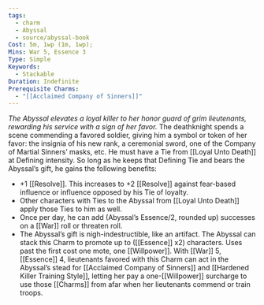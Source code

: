 ```yaml
---
tags:
  - charm
  - Abyssal
  - source/abyssal-book
Cost: 5m, 1wp (1m, 1wp); 
Mins: War 5, Essence 3
Type: Simple
Keywords:
  - Stackable
Duration: Indefinite
Prerequisite Charms:
  - "[[Acclaimed Company of Sinners]]"
---
```

*The Abyssal elevates a loyal killer to her honor guard of grim lieutenants, rewarding his service with a sign of her favor.*
The deathknight spends a scene commending a favored soldier, giving him a symbol or token of her favor: the insignia of his new rank, a ceremonial sword, one of the Company of Martial Sinners’ masks, etc. He must have a Tie from [[Loyal Unto Death]] at Defining intensity. So long as he keeps that Defining Tie and bears the Abyssal’s gift, he gains the following benefits:
 - +1 [[Resolve]]. This increases to +2 [[Resolve]] against fear-based influence or influence opposed by his Tie of loyalty.
 - Other characters with Ties to the Abyssal from [[Loyal Unto Death]] apply those Ties to him as well.
 - Once per day, he can add (Abyssal’s Essence/2, rounded up) successes on a [[War]] roll or threaten roll.
 - The Abyssal’s gift is nigh-indestructible, like an artifact.
The Abyssal can stack this Charm to promote up to ([[Essence]] x2) characters. Uses past the first cost one mote, one [[Willpower]].
With [[War]] 5, [[Essence]] 4, lieutenants favored with this Charm can act in the Abyssal’s stead for [[Acclaimed Company of Sinners]] and [[Hardened Killer Training Style]], letting her pay a one-[[Willpower]] surcharge to use those [[Charms]] from afar when her lieutenants commend or train troops.